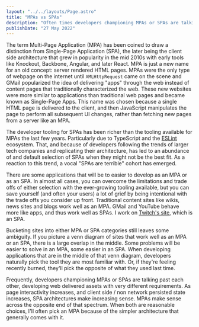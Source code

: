 ```yaml
---
layout: "../../layouts/Page.astro"
title: "MPAs vs SPAs"
description: "Often times developers championing MPAs or SPAs are talking past each other, developing web delivered assets with very different requirements."
publishDate: "27 May 2022"
---
```


The term Multi-Page Application (MPA) has been coined to draw a distinction from Single-Page Application (SPA), the later being the client side architecture that grew in popularity in the mid 2010s with early tools like Knockout, Backbone, Angular, and later React. MPA is just a new name for an old concept: server rendered HTML pages. MPAs were the only type of webpage on the internet until `XMLHttpRequest` came on the scene and GMail popularized the idea of delivering "apps" through the web instead of content pages that traditionally characterized the web. These new websites were more similar to applications than traditional web pages and became known as Single-Page Apps. This name was chosen because a single HTML page is delivered to the client, and then JavaScript manipulates the page to perform all subsequent UI changes, rather than fetching new pages from a server like an MPA.

The developer tooling for SPAs has been richer than the tooling available for MPAs the last few years. Particularly due to TypeScript and the [ESLint](https://eslint.org/) ecosystem. That, and because of developers following the trends of larger tech companies and replicating their architecture, has led to an abundance of and default selection of SPAs when they might not be the best fit. As a reaction to this trend, a vocal "SPAs are terrible" cohort has emerged.

There are some applications that will be to easier to develop as an MPA or as an SPA. In almost all cases, you can overcome the limitations and trade offs of either selection with the ever-growing tooling available, but you can save yourself (and often your users) a lot of grief by being intentional with the trade offs you consider up front. Traditional content sites like wikis, news sites and blogs work well as an MPA. GMail and YouTube behave more like apps, and thus work well as SPAs. I work on [Twitch's site](https://www.twitch.tv/), which is an SPA.

Bucketing sites into either MPA or SPA categories still leaves some ambiguity. If you picture a venn diagram of sites that work well as an MPA or an SPA, there is a large overlap in the middle. Some problems will be easier to solve in an MPA, some easier in an SPA. When developing applications that are in the middle of that venn diagram, developers naturally pick the tool they are most familiar with. Or, if they're feeling recently burned, they'll pick the opposite of what they used last time.

Frequently, developers championing MPAs or SPAs are talking past each other, developing web delivered assets with very different requirements. As page interactivity increases, and client side / non network persisted state increases, SPA architectures make increasing sense. MPAs make sense across the opposite end of that spectrum. When both are reasonable choices, I'll often pick an MPA because of the simpler architecture that generally comes with it.
